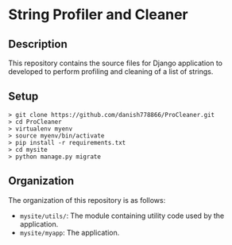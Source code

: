 # String Profiler and Cleaner

## Description
This repository contains the source files for Django application to developed
to perform profiling and cleaning of a list of strings.

## Setup
```
> git clone https://github.com/danish778866/ProCleaner.git
> cd ProCleaner
> virtualenv myenv
> source myenv/bin/activate
> pip install -r requirements.txt
> cd mysite
> python manage.py migrate
```

## Organization
The organization of this repository is as follows:
* `mysite/utils/`: The module containing utility code used by the application.
* `mysite/myapp`: The application.
